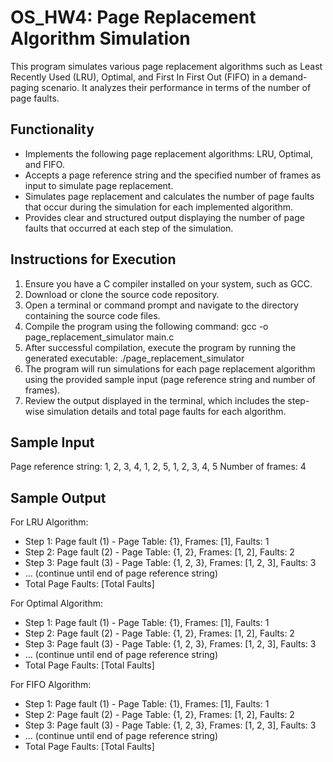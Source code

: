 # OS_HW4: Page Replacement Algorithm Simulation

This program simulates various page replacement algorithms such as Least Recently Used (LRU), Optimal, and First In First Out (FIFO) in a demand-paging scenario. It analyzes their performance in terms of the number of page faults.

## Functionality

- Implements the following page replacement algorithms: LRU, Optimal, and FIFO.
- Accepts a page reference string and the specified number of frames as input to simulate page replacement.
- Simulates page replacement and calculates the number of page faults that occur during the simulation for each implemented algorithm.
- Provides clear and structured output displaying the number of page faults that occurred at each step of the simulation.

## Instructions for Execution

1. Ensure you have a C compiler installed on your system, such as GCC.
2. Download or clone the source code repository.
3. Open a terminal or command prompt and navigate to the directory containing the source code files.
4. Compile the program using the following command: gcc -o page_replacement_simulator main.c
5. After successful compilation, execute the program by running the generated executable: ./page_replacement_simulator
6. The program will run simulations for each page replacement algorithm using the provided sample input (page reference string and number of frames).
7. Review the output displayed in the terminal, which includes the step-wise simulation details and total page faults for each algorithm.

## Sample Input

Page reference string: 1, 2, 3, 4, 1, 2, 5, 1, 2, 3, 4, 5
Number of frames: 4

## Sample Output

For LRU Algorithm:
- Step 1: Page fault (1) - Page Table: {1}, Frames: [1], Faults: 1
- Step 2: Page fault (2) - Page Table: {1, 2}, Frames: [1, 2], Faults: 2
- Step 3: Page fault (3) - Page Table: {1, 2, 3}, Frames: [1, 2, 3], Faults: 3
- ... (continue until end of page reference string)
- Total Page Faults: [Total Faults]

For Optimal Algorithm:
- Step 1: Page fault (1) - Page Table: {1}, Frames: [1], Faults: 1
- Step 2: Page fault (2) - Page Table: {1, 2}, Frames: [1, 2], Faults: 2
- Step 3: Page fault (3) - Page Table: {1, 2, 3}, Frames: [1, 2, 3], Faults: 3
- ... (continue until end of page reference string)
- Total Page Faults: [Total Faults]

For FIFO Algorithm:
- Step 1: Page fault (1) - Page Table: {1}, Frames: [1], Faults: 1
- Step 2: Page fault (2) - Page Table: {1, 2}, Frames: [1, 2], Faults: 2
- Step 3: Page fault (3) - Page Table: {1, 2, 3}, Frames: [1, 2, 3], Faults: 3
- ... (continue until end of page reference string)
- Total Page Faults: [Total Faults]









